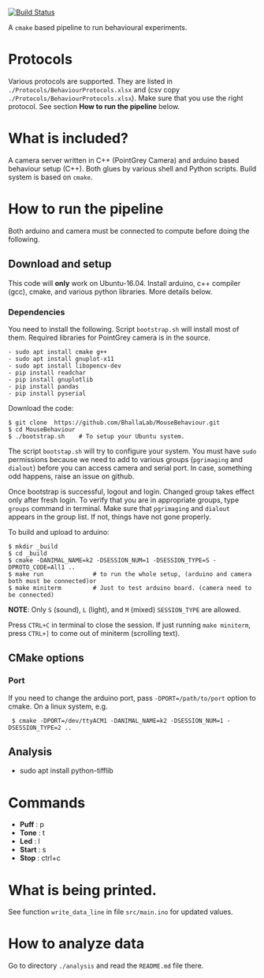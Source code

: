 [![Build Status](https://travis-ci.org/BhallaLab/MouseBehaviour.svg?branch=master)](https://travis-ci.org/BhallaLab/MouseBehaviour)

A `cmake` based pipeline to run behavioural experiments.

# Protocols

Various protocols are supported. They are listed in
`./Protocols/BehaviourProtocols.xlsx` and (csv copy
`./Protocols/BehaviourProtocols.xlsx`). Make sure that you use the right
protocol. See section __How to run the pipeline__ below.


# What is included?

A camera server written in C++ (PointGrey Camera) and arduino based behaviour
setup (C++). Both glues by various shell and Python scripts. Build system is
based on `cmake`. 

# How to run the pipeline 

Both arduino and camera must be connected to compute before doing the following.

## Download and setup 

This code will __only__ work on Ubuntu-16.04. Install arduino, c++ compiler
(gcc), cmake, and various python libraries. More details below.

### Dependencies

You need to install the following. Script `bootstrap.sh` will install most of
them. Required libraries for PointGrey camera is in the source.

    - sudo apt install cmake g++
    - sudo apt install gnuplot-x11
    - sudo apt install libopencv-dev
    - pip install readchar
    - pip install gnuplotlib
    - pip install pandas 
    - pip install pyserial

Download the code:

    $ git clone  https://github.com/BhallaLab/MouseBehaviour.git
    $ cd MouseBehaviour 
    $ ./bootstrap.sh    # To setup your Ubuntu system.

The script `bootstap.sh` will try to configure your system. You must have `sudo`
permissions because we need to add to various groups (`pgrimaging` and `dialout`)
before you can access camera and serial port. In case, something odd happens,
raise an issue on github. 

Once bootstrap is successful, logout and login. Changed group takes effect only
after fresh login. To verify that you are in appropriate groups, type `groups`
command in terminal. Make sure that `pgrimaging` and `dialout` appears in the
group list.  If not, things have not gone properly. 

To build and upload to arduino:

    $ mkdir _build 
    $ cd _build
    $ cmake -DANIMAL_NAME=k2 -DSESSION_NUM=1 -DSESSION_TYPE=S -DPROTO_CODE=All1 ..
    $ make run              # to run the whole setup, (arduino and camera both must be connected)or
    $ make miniterm         # Just to test arduino board. (camera need to be connected)

__NOTE__: Only `S` (sound), `L` (light), and `M` (mixed) `SESSION_TYPE` are
allowed.

Press `CTRL+C` in terminal to close the session. If just running `make
miniterm`, press `CTRL+]` to come out of miniterm (scrolling text).

## CMake options

### Port

If you need to change the arduino port, pass `-DPORT=/path/to/port` option to cmake. On a linux system, e.g.

     $ cmake -DPORT=/dev/ttyACM1 -DANIMAL_NAME=k2 -DSESSION_NUM=1 -DSESSION_TYPE=2 ..

## Analysis
 
- sudo apt install python-tifflib 

# Commands

- __Puff__ : p
- __Tone__ : t
- __Led__ : l
- __Start__ : s 
- __Stop__ : ctrl+c

# What is being printed.

See function `write_data_line` in file `src/main.ino` for updated values.

# How to analyze data

Go to directory `./analysis` and read the `README.md` file there. 
